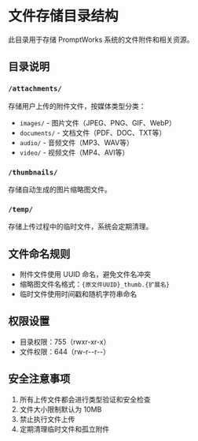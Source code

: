 # 文件存储目录结构

此目录用于存储 PromptWorks 系统的文件附件和相关资源。

## 目录说明

### `/attachments/`
存储用户上传的附件文件，按媒体类型分类：

- `images/` - 图片文件（JPEG、PNG、GIF、WebP）
- `documents/` - 文档文件（PDF、DOC、TXT等）
- `audio/` - 音频文件（MP3、WAV等）
- `video/` - 视频文件（MP4、AVI等）

### `/thumbnails/`
存储自动生成的图片缩略图文件。

### `/temp/`
存储上传过程中的临时文件，系统会定期清理。

## 文件命名规则

- 附件文件使用 UUID 命名，避免文件名冲突
- 缩略图文件名格式：`{原文件UUID}_thumb.{扩展名}`
- 临时文件使用时间戳和随机字符串命名

## 权限设置

- 目录权限：755（rwxr-xr-x）
- 文件权限：644（rw-r--r--）

## 安全注意事项

1. 所有上传文件都会进行类型验证和安全检查
2. 文件大小限制默认为 10MB
3. 禁止执行文件上传
4. 定期清理临时文件和孤立附件